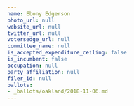 ```yaml
---
name: Ebony Edgerson
photo_url: null
website_url: null
twitter_url: null
votersedge_url: null
committee_name: null
is_accepted_expenditure_ceiling: false
is_incumbent: false
occupation: null
party_affiliation: null
filer_id: null
ballots:
- _ballots/oakland/2018-11-06.md
---
```

